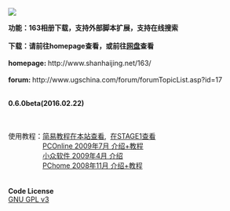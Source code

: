 <p><img src=http://www.shanhaijing.net/163/ox163.jpg border=0 /></p>
<b>功能：163相册下载，支持外部脚本扩展，支持在线搜索</b><br><br>
<b>下载：请前往homepage查看，或前往<a href="http://pan.baidu.com/s/1hqvHdA0#dir/path=%2FOX163%2FOX163%20archivers" target="_blank">网盘</a>查看</b><br><br>
<b>homepage: </b>http://www.shanhaijing.net/163/<br><br>
<b>forum: </b>http://www.ugschina.com/forum/forumTopicList.asp?id=17<br><br>
<p><strong>0.6.0beta(2016.02.22)</strong></p>
<br><br>
使用教程：<A href="http://www.ugschina.com/forum/forumTopicRead.asp?id=943" target="_blank">简易教程在本站查看</A>,  <A href="http://bbs.saraba1st.com/2b/read-htm-tid-375674.html" target="_blank">在STAGE1查看</A><BR>
　　　　　<A href="http://pcedu.pconline.com.cn/soft/wl/ftp/0907/1701508.html" target="_blank">PCOnline 2009年7月 介绍+教程</A><BR>
　　　　　<A href="http://www.appinn.com/ox163/" target="_blank">小众软件 2009年4月 介绍</A><BR>
　　　　　<A href="http://article.pchome.net/content-755986.html" target="_blank">PChome   2008年11月 介绍+教程</A><BR>
　　　　　
<p><strong>Code License</strong><BR>
<A href="http://www.gnu.org/licenses/gpl.html" target="_blank">GNU GPL v3</A>
</p>
